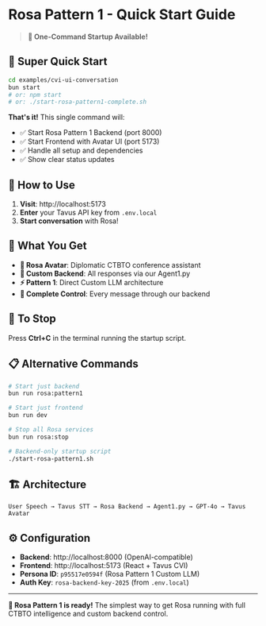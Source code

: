 # Rosa Pattern 1 - Quick Start Guide

> **🎉 One-Command Startup Available!**

## 🚀 **Super Quick Start**

```bash
cd examples/cvi-ui-conversation
bun start
# or: npm start
# or: ./start-rosa-pattern1-complete.sh
```

**That's it!** This single command will:
- ✅ Start Rosa Pattern 1 Backend (port 8000)
- ✅ Start Frontend with Avatar UI (port 5173)  
- ✅ Handle all setup and dependencies
- ✅ Show clear status updates

## 🎯 **How to Use**

1. **Visit**: http://localhost:5173
2. **Enter** your Tavus API key from `.env.local`
3. **Start conversation** with Rosa!

## 🧠 **What You Get**

- **👤 Rosa Avatar**: Diplomatic CTBTO conference assistant
- **🧠 Custom Backend**: All responses via our Agent1.py
- **⚡ Pattern 1**: Direct Custom LLM architecture
- **🎯 Complete Control**: Every message through our backend

## 🛑 **To Stop**

Press **Ctrl+C** in the terminal running the startup script.

## 📋 **Alternative Commands**

```bash
# Start just backend
bun run rosa:pattern1

# Start just frontend  
bun run dev

# Stop all Rosa services
bun run rosa:stop

# Backend-only startup script
./start-rosa-pattern1.sh
```

## 🏗️ **Architecture**

```
User Speech → Tavus STT → Rosa Backend → Agent1.py → GPT-4o → Tavus Avatar
```

## ⚙️ **Configuration**

- **Backend**: http://localhost:8000 (OpenAI-compatible)
- **Frontend**: http://localhost:5173 (React + Tavus CVI)
- **Persona ID**: `p95517e0594f` (Rosa Pattern 1 Custom LLM)
- **Auth Key**: `rosa-backend-key-2025` (from `.env.local`)

---

**🎉 Rosa Pattern 1 is ready!** The simplest way to get Rosa running with full CTBTO intelligence and custom backend control. 